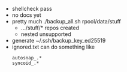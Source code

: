  - shellcheck pass
 - no docs yet
 - pretty much ./backup_all.sh rpool/data/stuff
   - .../stuff/* repos created
   - nested unsupported
 - generate ~/.ssh/backup_key_ed25519
 - ignored.txt can do something like
   ```
   autosnap_.*
   syncoid_.*
   ```
